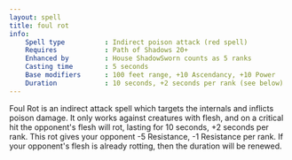 ```yaml
---
layout: spell
title: foul rot
info:
    Spell type          : Indirect poison attack (red spell)
    Requires            : Path of Shadows 20+
    Enhanced by         : House ShadowSworn counts as 5 ranks
    Casting time        : 5 seconds
    Base modifiers      : 100 feet range, +10 Ascendancy, +10 Power
    Duration            : 10 seconds, +2 seconds per rank (see below)
---
```


Foul Rot is an indirect attack spell which targets the internals and inflicts
poison damage.  It only works against creatures with flesh, and on a critical 
hit the opponent's flesh will rot, lasting for 10 seconds, +2 seconds per rank.
This rot gives your opponent -5 Resistance, -1 Resistance per rank.  If your 
opponent's flesh is already rotting, then the duration will be renewed.
